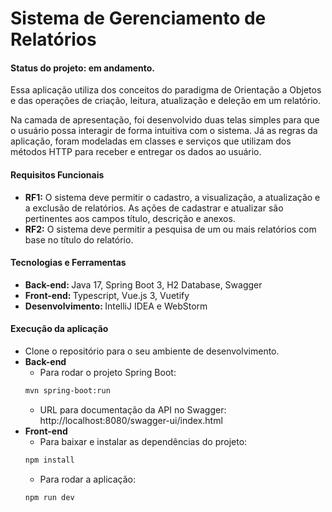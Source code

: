 # Sistema de Gerenciamento de Relatórios
#### Status do projeto: em andamento.
Essa aplicação utiliza dos conceitos do paradigma de Orientação a Objetos e das operações de criação, leitura, atualização e deleção em um relatório.

Na camada de apresentação, foi desenvolvido duas telas simples para que o usuário possa interagir de forma intuitiva com o sistema. Já as regras da aplicação, foram modeladas em classes e serviços que utilizam dos métodos HTTP para receber e entregar os dados ao usuário.

#### Requisitos Funcionais
* <strong>RF1:</strong> O sistema deve permitir o cadastro, a visualização, a atualização e a exclusão de relatórios. As ações de cadastrar e atualizar são pertinentes aos campos título, descrição e anexos.
* <strong>RF2:</strong> O sistema deve permitir a pesquisa de um ou mais relatórios com base no título do relatório.
  
#### Tecnologias e Ferramentas
* <strong>Back-end: </strong>Java 17, Spring Boot 3, H2 Database, Swagger
* <strong>Front-end: </strong>Typescript, Vue.js 3, Vuetify
* <strong>Desenvolvimento: </strong>IntelliJ IDEA e WebStorm
  
#### Execução da aplicação
* Clone o repositório para o seu ambiente de desenvolvimento.
* <strong>Back-end</strong>
  * Para rodar o projeto Spring Boot:
  ```bash
  mvn spring-boot:run
  ```
  * URL para documentação da API no Swagger: http://localhost:8080/swagger-ui/index.html
* <strong>Front-end</strong>
  * Para baixar e instalar as dependências do projeto: 
  ```bash
  npm install
  ```
  * Para rodar a aplicação:
  ```bash
  npm run dev
  ```


